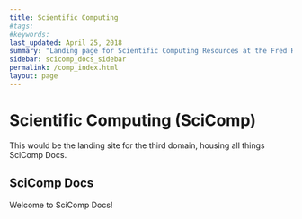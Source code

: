```yaml
---
title: Scientific Computing
#tags:
#keywords:
last_updated: April 25, 2018
summary: "Landing page for Scientific Computing Resources at the Fred Hutch"
sidebar: scicomp_docs_sidebar
permalink: /comp_index.html
layout: page
---
```

# Scientific Computing (SciComp)

This would be the landing site for the third domain, housing all things SciComp Docs.  

## SciComp Docs
Welcome to SciComp Docs!
